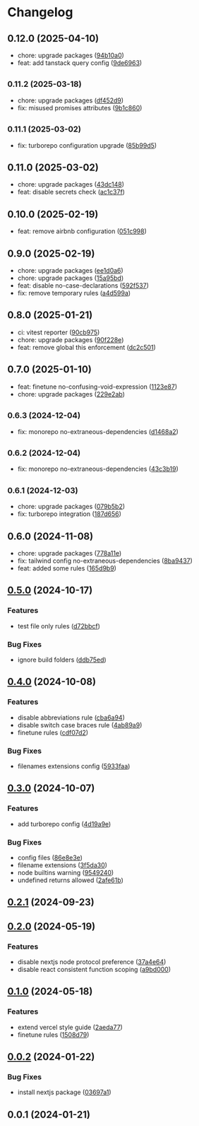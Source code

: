 # Changelog

## 0.12.0 (2025-04-10)

- chore: upgrade packages ([94b10a0](https://github.com/JakobLierman/eslint-config/commit/94b10a0))
- feat: add tanstack query config ([9de6963](https://github.com/JakobLierman/eslint-config/commit/9de6963))

## <small>0.11.2 (2025-03-18)</small>

- chore: upgrade packages ([df452d9](https://github.com/JakobLierman/eslint-config/commit/df452d9))
- fix: misused promises attributes ([9b1c860](https://github.com/JakobLierman/eslint-config/commit/9b1c860))

## <small>0.11.1 (2025-03-02)</small>

- fix: turborepo configuration upgrade ([85b99d5](https://github.com/JakobLierman/eslint-config/commit/85b99d5))

## 0.11.0 (2025-03-02)

- chore: upgrade packages ([43dc148](https://github.com/JakobLierman/eslint-config/commit/43dc148))
- feat: disable secrets check ([ac1c37f](https://github.com/JakobLierman/eslint-config/commit/ac1c37f))

## 0.10.0 (2025-02-19)

- feat: remove airbnb configuration ([051c998](https://github.com/JakobLierman/eslint-config/commit/051c998))

## 0.9.0 (2025-02-19)

- chore: upgrade packages ([ee1d0a6](https://github.com/JakobLierman/eslint-config/commit/ee1d0a6))
- chore: upgrade packages ([15a95bd](https://github.com/JakobLierman/eslint-config/commit/15a95bd))
- feat: disable no-case-declarations ([592f537](https://github.com/JakobLierman/eslint-config/commit/592f537))
- fix: remove temporary rules ([a4d599a](https://github.com/JakobLierman/eslint-config/commit/a4d599a))

## 0.8.0 (2025-01-21)

- ci: vitest reporter ([90cb975](https://github.com/JakobLierman/eslint-config/commit/90cb975))
- chore: upgrade packages ([90f228e](https://github.com/JakobLierman/eslint-config/commit/90f228e))
- feat: remove global this enforcement ([dc2c501](https://github.com/JakobLierman/eslint-config/commit/dc2c501))

## 0.7.0 (2025-01-10)

- feat: finetune no-confusing-void-expression ([1123e87](https://github.com/JakobLierman/eslint-config/commit/1123e87))
- chore: upgrade packages ([229e2ab](https://github.com/JakobLierman/eslint-config/commit/229e2ab))

## <small>0.6.3 (2024-12-04)</small>

- fix: monorepo no-extraneous-dependencies ([d1468a2](https://github.com/JakobLierman/eslint-config/commit/d1468a2))

## <small>0.6.2 (2024-12-04)</small>

- fix: monorepo no-extraneous-dependencies ([43c3b19](https://github.com/JakobLierman/eslint-config/commit/43c3b19))

## <small>0.6.1 (2024-12-03)</small>

- chore: upgrade packages ([079b5b2](https://github.com/JakobLierman/eslint-config/commit/079b5b2))
- fix: turborepo integration ([187d656](https://github.com/JakobLierman/eslint-config/commit/187d656))

## 0.6.0 (2024-11-08)

- chore: upgrade packages ([778a11e](https://github.com/JakobLierman/eslint-config/commit/778a11e))
- fix: tailwind config no-extraneous-dependencies ([8ba9437](https://github.com/JakobLierman/eslint-config/commit/8ba9437))
- feat: added some rules ([165d9b9](https://github.com/JakobLierman/eslint-config/commit/165d9b9))

## [0.5.0](https://github.com/JakobLierman/eslint-config/compare/v0.4.0...v0.5.0) (2024-10-17)

### Features

- test file only rules ([d72bbcf](https://github.com/JakobLierman/eslint-config/commit/d72bbcf83b637e24f8b0f14caeb92d5267795e7b))

### Bug Fixes

- ignore build folders ([ddb75ed](https://github.com/JakobLierman/eslint-config/commit/ddb75edcb0391dd88cb8b06ce1e29b015b35ccb6))

## [0.4.0](https://github.com/JakobLierman/eslint-config/compare/v0.3.0...v0.4.0) (2024-10-08)

### Features

- disable abbreviations rule ([cba6a94](https://github.com/JakobLierman/eslint-config/commit/cba6a94ab0d97e5dd572efc689225be5c2fafe24))
- disable switch case braces rule ([4ab89a9](https://github.com/JakobLierman/eslint-config/commit/4ab89a995956f610ad12a80175dde853126fc28b))
- finetune rules ([cdf07d2](https://github.com/JakobLierman/eslint-config/commit/cdf07d23b2d5cedfdcbdd48705fa7129ca68290e))

### Bug Fixes

- filenames extensions config ([5933faa](https://github.com/JakobLierman/eslint-config/commit/5933faae75ff69760b3a933c40104169c0572ad9))

## [0.3.0](https://github.com/JakobLierman/eslint-config/compare/v0.2.1...v0.3.0) (2024-10-07)

### Features

- add turborepo config ([4d19a9e](https://github.com/JakobLierman/eslint-config/commit/4d19a9e4bbcb5818abe2b82f613028dbdf85cffd))

### Bug Fixes

- config files ([86e8e3e](https://github.com/JakobLierman/eslint-config/commit/86e8e3e4b97a21e52aeb8ef36c3a5d4a387c5945))
- filename extensions ([3f5da30](https://github.com/JakobLierman/eslint-config/commit/3f5da30546bc83a8901d519ab11d9d601215aeaa))
- node builtins warning ([9549240](https://github.com/JakobLierman/eslint-config/commit/95492409b4a7aa9a18cca07180c6e4c8682cb961))
- undefined returns allowed ([2afe61b](https://github.com/JakobLierman/eslint-config/commit/2afe61b5d3fcc98aec33d19e990bb6ab53434927))

## [0.2.1](https://github.com/JakobLierman/eslint-config/compare/v0.2.0...v0.2.1) (2024-09-23)

## [0.2.0](https://github.com/JakobLierman/eslint-config/compare/v0.1.0...v0.2.0) (2024-05-19)

### Features

- disable nextjs node protocol preference ([37a4e64](https://github.com/JakobLierman/eslint-config/commit/37a4e64c99688c797c4c92ed69b70ac50327fd57))
- disable react consistent function scoping ([a9bd000](https://github.com/JakobLierman/eslint-config/commit/a9bd0005325d5335378b6028ed3ca9eb5fa6266b))

## [0.1.0](https://github.com/JakobLierman/eslint-config/compare/v0.0.2...v0.1.0) (2024-05-18)

### Features

- extend vercel style guide ([2aeda77](https://github.com/JakobLierman/eslint-config/commit/2aeda770c4da663dc8a262ad87e83fa65d741676))
- finetune rules ([1508d79](https://github.com/JakobLierman/eslint-config/commit/1508d797f5b4d6873dc351e27129591656febb2f))

## [0.0.2](https://github.com/JakobLierman/eslint-config/compare/v0.0.1...v0.0.2) (2024-01-22)

### Bug Fixes

- install nextjs package ([03697a1](https://github.com/JakobLierman/eslint-config/commit/03697a1b29284cdbbf25d070bdcbdc98abb62096))

## 0.0.1 (2024-01-21)

